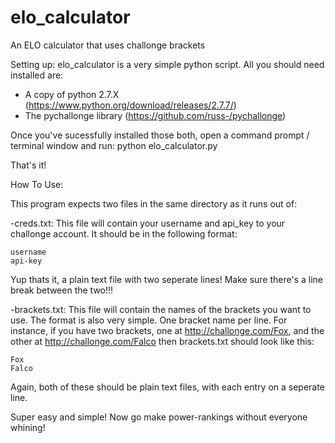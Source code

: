 elo_calculator
==============

An ELO calculator that uses challonge brackets

Setting up:
elo_calculator is a very simple python script. All you should need installed are:
- A copy of python 2.7.X (https://www.python.org/download/releases/2.7.7/)
- The pychallonge library (https://github.com/russ-/pychallonge)

Once you've sucessfully installed those both, open a command prompt / terminal window and run:
python elo_calculator.py

That's it!

How To Use:

This program expects two files in the same directory as it runs out of:


-creds.txt: This file will contain your username and api_key to your challonge account.
    It should be in the following format:
    
    username
    api-key
    
Yup thats it, a plain text file with two seperate lines! Make sure there's a line break between the two!!!
    
-brackets.txt: This file will contain the names of the brackets you want to use. The format is also very simple. One bracket name per line. For instance, if you have two brackets, one at  http://challonge.com/Fox, and the other at http://challonge.com/Falco
    then brackets.txt should look like this:
    
    Fox
    Falco
    

Again, both of these should be plain text files, with each entry on a seperate line.
  
  
Super easy and simple! Now go make power-rankings without everyone whining!


